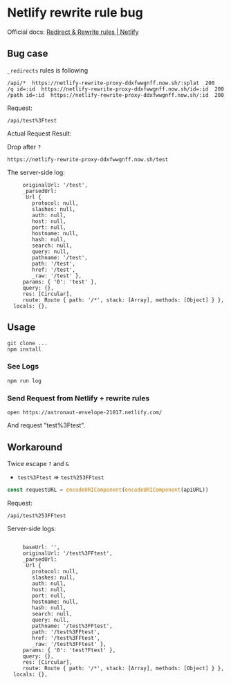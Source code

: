 # Netlify rewrite rule bug

Official docs: [Redirect & Rewrite rules | Netlify](https://www.netlify.com/docs/redirects/ "Redirect &amp; Rewrite rules | Netlify")

## Bug case

`_redirects` rules is following

```
/api/*  https://netlify-rewrite-proxy-ddxfwwgnff.now.sh/:splat  200
/q id=:id  https://netlify-rewrite-proxy-ddxfwwgnff.now.sh/id=:id  200
/path id=:id  https://netlify-rewrite-proxy-ddxfwwgnff.now.sh/:id  200
```

Request: 

```
/api/test%3Ftest
```

Actual Request Result:

Drop after `?`

```
https://netlify-rewrite-proxy-ddxfwwgnff.now.sh/test
```

The server-side log:

```
     originalUrl: '/test',
     _parsedUrl:
      Url {
        protocol: null,
        slashes: null,
        auth: null,
        host: null,
        port: null,
        hostname: null,
        hash: null,
        search: null,
        query: null,
        pathname: '/test',
        path: '/test',
        href: '/test',
        _raw: '/test' },
     params: { '0': 'test' },
     query: {},
     res: [Circular],
     route: Route { path: '/*', stack: [Array], methods: [Object] } },
  locals: {},
```

## Usage

    git clone ...
    npm install

### See Logs

    npm run log

### Send Request from  Netlify + rewrite rules

    open https://astronaut-envelope-21017.netlify.com/
    
And request "test%3Ftest".

## Workaround

Twice escape `?` and `&`

- `test%3Ftest` => `test%253FFtest`

```js
const requestURL = encodeURIComponent(encodeURIComponent(apiURL))
```


Request: 

```
/api/test%253FFtest
```


Server-side logs:

```

     baseUrl: '',
     originalUrl: '/test%3FFtest',
     _parsedUrl:
      Url {
        protocol: null,
        slashes: null,
        auth: null,
        host: null,
        port: null,
        hostname: null,
        hash: null,
        search: null,
        query: null,
        pathname: '/test%3FFtest',
        path: '/test%3FFtest',
        href: '/test%3FFtest',
        _raw: '/test%3FFtest' },
     params: { '0': 'test?Ftest' },
     query: {},
     res: [Circular],
     route: Route { path: '/*', stack: [Array], methods: [Object] } },
  locals: {},
```


